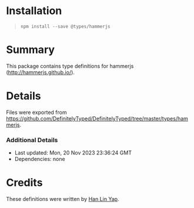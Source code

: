 # Installation
> `npm install --save @types/hammerjs`

# Summary
This package contains type definitions for hammerjs (http://hammerjs.github.io/).

# Details
Files were exported from https://github.com/DefinitelyTyped/DefinitelyTyped/tree/master/types/hammerjs.

### Additional Details
 * Last updated: Mon, 20 Nov 2023 23:36:24 GMT
 * Dependencies: none

# Credits
These definitions were written by [Han Lin Yap](https://github.com/codler).
